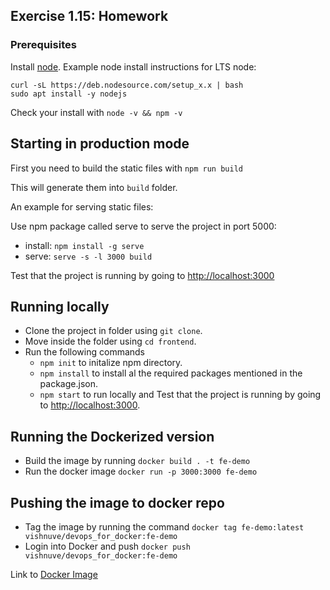 ## Exercise 1.15: Homework 
### Prerequisites  
Install [node](https://nodejs.org/en/download/). 
Example node install instructions for LTS node:
```
curl -sL https://deb.nodesource.com/setup_x.x | bash
sudo apt install -y nodejs
```
Check your install with `node -v && npm -v`

## Starting in production mode

First you need to build the static files with `npm run build`

This will generate them into `build` folder.

An example for serving static files:

Use npm package called serve to serve the project in port 5000:
- install: `npm install -g serve`
- serve: `serve -s -l 3000 build`

Test that the project is running by going to <http://localhost:3000>  

## Running locally
- Clone the project in folder using `git clone`.  
- Move inside the folder using `cd frontend`.
- Run the following commands 
    - `npm init` to initalize npm directory. 
    - `npm install` to install al the required packages mentioned in the package.json.
    - `npm start` to run locally and Test that the project is running by going to <http://localhost:3000>.

## Running the Dockerized version
- Build the image by running `docker build . -t fe-demo`
- Run the docker image `docker run -p 3000:3000 fe-demo` 

## Pushing the image to docker repo
- Tag the image by running the command `docker tag fe-demo:latest vishnuve/devops_for_docker:fe-demo`
- Login into Docker and push `docker push vishnuve/devops_for_docker:fe-demo`  

Link to [Docker Image](https://hub.docker.com/repository/docker/vishnuve/devops_for_docker/general) 
